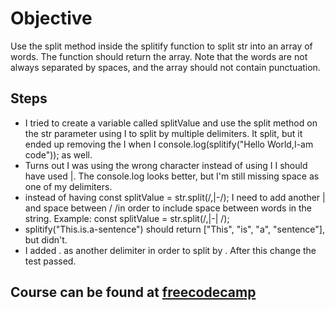 # Objective
Use the split method inside the splitify function to split str into an array of words. The function should return the array. Note that the words are not always separated by spaces, and the array should not contain punctuation.

## Steps
- I tried to create a variable called splitValue and use the split method on the str parameter using I to split by multiple delimiters.  It split, but it ended up removing the I when I console.log(splitify("Hello World,I-am code")); as well.
- Turns out I was using the wrong character instead of using I I should have used |.  The console.log looks better, but I'm still missing space as one of my delimiters.
- instead of having const splitValue = str.split(/,|-/);  I need to add another | and space between / /in order to include space between words in the string.  Example: const splitValue = str.split(/,|-| /);
- splitify("This.is.a-sentence") should return ["This", "is", "a", "sentence"], but didn't.
- I added \. as another delimiter in order to split by .  After this change the test passed.

## Course can be found at [freecodecamp](https://www.freecodecamp.org/learn/javascript-algorithms-and-data-structures/functional-programming/split-a-string-into-an-array-using-the-split-method)
